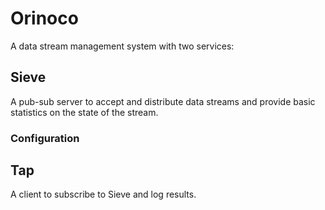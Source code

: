 # Orinoco
A data stream management system with two services:

## Sieve
A pub-sub server to accept and distribute data streams and provide basic
statistics on the state of the stream.

### Configuration


## Tap
A client to subscribe to Sieve and log results.
